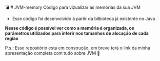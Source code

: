  :bomb: # JVM-memory
Código para vizualizar as memórias da sua JVM

- Esse código foi desenvolvido à partir da bilbioteca já existente no Java

**Nesse código é possível ver como a memória é organizada, os parâmetros utilizados para inferir nos tamanhos de alocação de cada região**

P.s.: Esse repositório esta em construção, em breve terá o link da minha apresentação completa com tudo sobre JVM :ghost:
